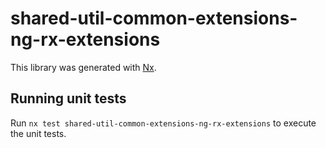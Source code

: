 # shared-util-common-extensions-ng-rx-extensions

This library was generated with [Nx](https://nx.dev).

## Running unit tests

Run `nx test shared-util-common-extensions-ng-rx-extensions` to execute the unit tests.
